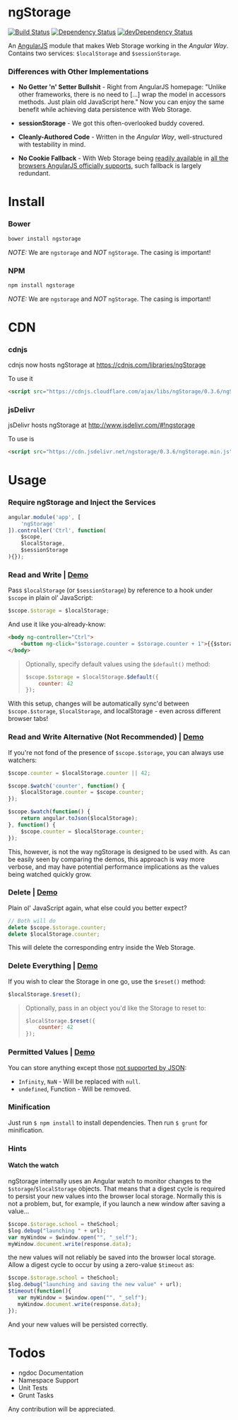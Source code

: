 ngStorage
=========

[![Build Status](https://travis-ci.org/gsklee/ngStorage.svg)](https://travis-ci.org/gsklee/ngStorage)
[![Dependency Status](https://david-dm.org/gsklee/ngStorage.svg)](https://david-dm.org/gsklee/ngStorage)
[![devDependency Status](https://david-dm.org/gsklee/ngStorage/dev-status.svg)](https://david-dm.org/gsklee/ngStorage#info=devDependencies)

An [AngularJS](https://github.com/angular/angular.js) module that makes Web Storage working in the *Angular Way*. Contains two services: `$localStorage` and `$sessionStorage`.

### Differences with Other Implementations

* **No Getter 'n' Setter Bullshit** - Right from AngularJS homepage: "Unlike other frameworks, there is no need to [...] wrap the model in accessors methods. Just plain old JavaScript here." Now you can enjoy the same benefit while achieving data persistence with Web Storage.

* **sessionStorage** - We got this often-overlooked buddy covered.

* **Cleanly-Authored Code** - Written in the *Angular Way*, well-structured with testability in mind.

* **No Cookie Fallback** - With Web Storage being [readily available](http://caniuse.com/namevalue-storage) in [all the browsers AngularJS officially supports](http://docs.angularjs.org/misc/faq#canidownloadthesourcebuildandhosttheangularjsenvironmentlocally), such fallback is largely redundant.

Install
=======

### Bower

```bash
bower install ngstorage
```

*NOTE:* We are `ngstorage` and *NOT* `ngStorage`. The casing is important!

### NPM
```bash
npm install ngstorage
```

*NOTE:* We are `ngstorage` and *NOT* `ngStorage`. The casing is important!

CDN
===

### cdnjs
cdnjs now hosts ngStorage at <https://cdnjs.com/libraries/ngStorage>

To use it

``` html
<script src="https://cdnjs.cloudflare.com/ajax/libs/ngStorage/0.3.6/ngStorage.min.js"></script>
```

### jsDelivr

jsDelivr hosts ngStorage at <http://www.jsdelivr.com/#!ngstorage>

To use is

``` html
<script src="https://cdn.jsdelivr.net/ngstorage/0.3.6/ngStorage.min.js"></script>
```

Usage
=====

### Require ngStorage and Inject the Services

```javascript
angular.module('app', [
    'ngStorage'
]).controller('Ctrl', function(
    $scope,
    $localStorage,
    $sessionStorage
){});
```

### Read and Write | [Demo](http://plnkr.co/edit/3vfRkvG7R9DgQxtWbGHz?p=preview)

Pass `$localStorage` (or `$sessionStorage`) by reference to a hook under `$scope` in plain ol' JavaScript:

```javascript
$scope.$storage = $localStorage;
```

And use it like you-already-know:

```html
<body ng-controller="Ctrl">
    <button ng-click="$storage.counter = $storage.counter + 1">{{$storage.counter}}</button>
</body>
```

> Optionally, specify default values using the `$default()` method:
>
> ```javascript
> $scope.$storage = $localStorage.$default({
>     counter: 42
> });
> ```

With this setup, changes will be automatically sync'd between `$scope.$storage`, `$localStorage`, and localStorage - even across different browser tabs!

### Read and Write Alternative (Not Recommended) | [Demo](http://plnkr.co/edit/9ZmkzRkYzS3iZkG8J5IK?p=preview)

If you're not fond of the presence of `$scope.$storage`, you can always use watchers:

```javascript
$scope.counter = $localStorage.counter || 42;

$scope.$watch('counter', function() {
    $localStorage.counter = $scope.counter;
});

$scope.$watch(function() {
    return angular.toJson($localStorage);
}, function() {
    $scope.counter = $localStorage.counter;
});
```

This, however, is not the way ngStorage is designed to be used with. As can be easily seen by comparing the demos, this approach is way more verbose, and may have potential performance implications as the values being watched quickly grow.

### Delete | [Demo](http://plnkr.co/edit/o4w3VGqmp8opfrWzvsJy?p=preview)

Plain ol' JavaScript again, what else could you better expect?

```javascript
// Both will do
delete $scope.$storage.counter;
delete $localStorage.counter;
```

This will delete the corresponding entry inside the Web Storage.

### Delete Everything | [Demo](http://plnkr.co/edit/YiG28KTFdkeFXskolZqs?p=preview)

If you wish to clear the Storage in one go, use the `$reset()` method:

```javascript
$localStorage.$reset();
````

> Optionally, pass in an object you'd like the Storage to reset to:
>
> ```javascript
> $localStorage.$reset({
>     counter: 42
> });
> ```

### Permitted Values | [Demo](http://plnkr.co/edit/n0acYLdhk3AeZmPOGY9Z?p=preview)

You can store anything except those [not supported by JSON](http://www.json.org/js.html):

* `Infinity`, `NaN` - Will be replaced with `null`.
* `undefined`, Function - Will be removed.

### Minification
Just run `$ npm install` to install dependencies.  Then run `$ grunt` for minification.

### Hints

#### Watch the watch

ngStorage internally uses an Angular watch to monitor changes to the `$storage`/`$localStorage` objects. That means that a digest cycle is required to persist your new values into the browser local storage. 
Normally this is not a problem, but, for example, if you launch a new window after saving a value...

```javascript
$scope.$storage.school = theSchool;
$log.debug("launching " + url);
var myWindow = $window.open("", "_self");
myWindow.document.write(response.data);
```

the new values will not reliably be saved into the browser local storage. Allow a digest cycle to occur by using a zero-value `$timeout` as:

```javascript
$scope.$storage.school = theSchool;
$log.debug("launching and saving the new value" + url);
$timeout(function(){
   var myWindow = $window.open("", "_self");
   myWindow.document.write(response.data);
});
```

And your new values will be persisted correctly.

Todos
=====

* ngdoc Documentation
* Namespace Support
* Unit Tests
* Grunt Tasks

Any contribution will be appreciated.
